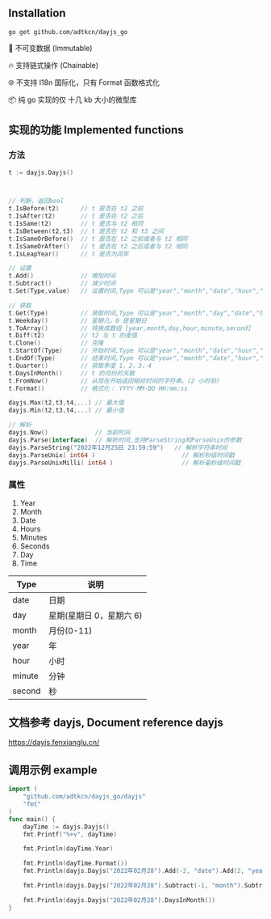 ## Installation

```
go get github.com/adtkcn/dayjs_go
```

💪 不可变数据 (Immutable)

🔥 支持链式操作 (Chainable)

🌐 不支持 I18n 国际化，只有 Format 函数格式化

📦 纯 go 实现的仅 十几 kb 大小的微型库

## 实现的功能 Implemented functions

### 方法

```go
t := dayjs.Dayjs()
```

```go


// 判断，返回bool
t.IsBefore(t2) 		// t 是否在 t2 之前
t.IsAfter(t2) 		// t 是否在 t2 之后
t.IsSame(t2) 		// t 是否与 t2 相同
t.IsBetween(t2,t3)  // t 是否在 t2 和 t3 之间
t.IsSameOrBefore() 	// t 是否在 t2 之前或者与 t2 相同
t.IsSameOrAfter() 	// t 是否在 t2 之后或者与 t2 相同
t.IsLeapYear() 		// t 是否为闰年

// 设置
t.Add()		 		// 增加时间
t.Subtract() 		// 减少时间
t.Set(Type,value) 	// 设置时间,Type 可以是"year","month","date","hour","minute","second"

// 获取
t.Get(Type) 		// 获取时间,Type 可以是"year","month","day","date","hour","minute","second"
t.Weekday() 		// 星期几，0 是星期日
t.ToArray() 		// 转换成数组 [year,month,day,hour,minute,second]
t.Diff(t2) 			// t2 与 t 的差值
t.Clone() 			// 克隆
t.StartOf(Type) 	// 开始时间,Type 可以是"year","month","date","hour","minute","second"
t.EndOf(Type) 		// 结束时间,Type 可以是"year","month","date","hour","minute","second"
t.Quarter() 		// 获取季度 1，2，3，4
t.DaysInMonth() 	// t 的月份的天数
t.FromNow() 		// 从现在开始返回相对时间的字符串。(2 小时前)
t.Format() 			// 格式化： YYYY-MM-DD HH:mm:ss

dayjs.Max(t2,t3,t4,...) // 最大值
dayjs.Min(t2,t3,t4,...) // 最小值

// 解析
dayjs.Now() 			// 当前时间
dayjs.Parse(interface) 	// 解析时间,支持ParseString和ParseUnix的参数
dayjs.ParseString("2022年12月25日 23:59:59") 	// 解析字符串时间
dayjs.ParseUnix( int64 ) 						// 解析秒级时间戳
dayjs.ParseUnixMilli( int64 ) 					// 解析毫秒级时间戳

```

### 属性

1. Year
2. Month
3. Date
4. Hours
5. Minutes
6. Seconds
7. Day
8. Time

| Type   | 说明                     |
| ------ | ------------------------ |
| date   | 日期                     |
| day    | 星期(星期日 0，星期六 6) |
| month  | 月份(0-11)               |
| year   | 年                       |
| hour   | 小时                     |
| minute | 分钟                     |
| second | 秒                       |

## 文档参考 dayjs, Document reference dayjs

https://dayjs.fenxianglu.cn/

## 调用示例 example

```go
import (
	"github.com/adtkcn/dayjs_go/dayjs"
	"fmt"
)
func main() {
	dayTime := dayjs.Dayjs()
	fmt.Printf("%+v", dayTime)

	fmt.Println(dayTime.Year)

	fmt.Println(dayTime.Format())
	fmt.Println(dayjs.Dayjs("2022年02月28").Add(-2, "date").Add(2, "year").Add(2, "month").Format("YYYY年MM月DD HH时mm分ss秒"))

	fmt.Println(dayjs.Dayjs("2022年02月28").Subtract(-1, "month").Subtract(2, "hour").Format("YYYY-MM-DD HH-mm-ss"))

	fmt.Println(dayjs.Dayjs("2022年02月28").DaysInMonth())
}

```
